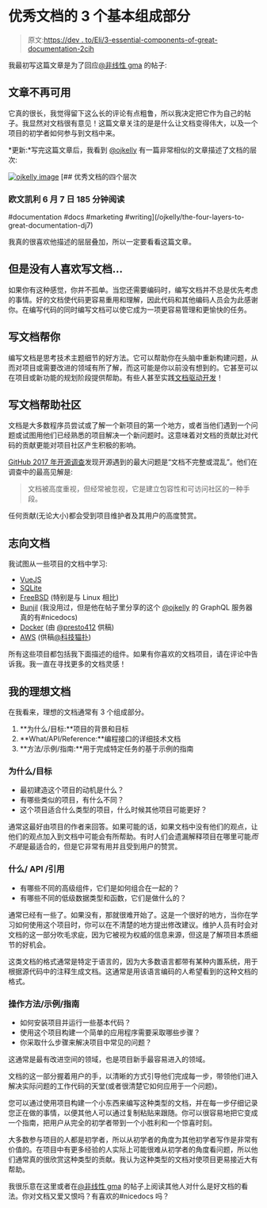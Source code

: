 # 优秀文档的 3 个基本组成部分

> 原文:[https://dev . to/Eli/3-essential-components-of-great-documentation-2cih](https://dev.to/eli/3-essential-components-of-great-documentation-2cih)

我最初写这篇文章是为了回应[@非线性 gma](https://dev.to/nonlinearnygma) 的帖子:

## 文章不再可用

它真的很长，我觉得留下这么长的评论有点粗鲁，所以我决定把它作为自己的帖子。我显然对文档很有意见！这篇文章关注的是是什么让文档变得伟大，以及一个项目的初学者如何参与到文档中来。

*更新:*写完这篇文章后，我看到 [@ojkelly](https://dev.to/ojkelly) 有一篇非常相似的文章描述了文档的层次:

[![ojkelly image](../Images/4602ce3f929189b9c1779403868aad64.png)](/ojkelly) [## 优秀文档的四个层次

### 欧文凯利 6 月 7 日 185 分钟阅读

#documentation #docs #marketing #writing](/ojkelly/the-four-layers-to-great-documentation-dj7)

我真的很喜欢他描述的层层叠加，所以一定要看看这篇文章。

## 但是没有人喜欢写文档...

如果你有这种感觉，你并不孤单。当您还需要编码时，编写文档并不总是优先考虑的事情。好的文档使代码更容易重用和理解，因此代码和其他编码人员会为此感谢你。在编写代码的同时编写文档可以使它成为一项更容易管理和更愉快的任务。

## [](#writing-docs-helps-you)写文档帮你

编写文档是思考技术主题细节的好方法。它可以帮助你在头脑中重新构建问题，从而对项目或需要改进的领域有所了解，而这可能是你以前没有想到的。它甚至可以在项目或新功能的规划阶段提供帮助。有些人甚至实践[文档驱动开发](https://gist.github.com/zsup/9434452)！

## [](#writing-docs-helps-the-community)写文档帮助社区

文档是大多数程序员尝试或了解一个新项目的第一个地方，或者当他们遇到一个问题或试图用他们已经熟悉的项目解决一个新问题时。这意味着对文档的贡献比对代码的贡献更能对项目社区产生积极的影响。

[GitHub 2017 年开源调查](http://opensourcesurvey.org/2017/)发现开源遇到的最大问题是“文档不完整或混乱”。他们在调查中的最高见解是:

> 文档被高度重视，但经常被忽视，它是建立包容性和可访问社区的一种手段。

任何贡献(无论大小)都会受到项目维护者及其用户的高度赞赏。

## [](#aspirational-documentation)志向文档

我试图从一些项目的文档中学习:

*   [VueJS](https://vuejs.org/v2/guide/)
*   [SQLite](https://sqlite.org/quickstart.html)
*   [FreeBSD](https://www.freebsd.org/docproj/) (特别是与 Linux 相比)
*   [Bunjil](https://bunjil.js.org) (我没用过，但是他在帖子里分享的这个 [@ojkelly](https://dev.to/ojkelly) 的 GraphQL 服务器真的有#nicedocs)
*   [Docker](https://docs.docker.com/) (由 [@presto412](https://dev.to/presto412) 供稿)
*   [AWS](https://aws.amazon.com/documentation/) (供稿[@科技猫扑](https://dev.to/technologymop))

所有这些项目都包括我下面描述的组件。如果有你喜欢的文档项目，请在评论中告诉我。我一直在寻找更多的文档灵感！

## [](#my-ideal-documentation)我的理想文档

在我看来，理想的文档通常有 3 个组成部分。

1.  **为什么/目标:**项目的背景和目标
2.  **What/API/Reference:**编程接口的详细技术文档
3.  **方法/示例/指南:**用于完成特定任务的基于示例的指南

### [](#the-why-goals)为什么/目标

*   最初建造这个项目的动机是什么？
*   有哪些类似的项目，有什么不同？
*   这个项目适合什么类型的项目，什么时候其他项目可能更好？

通常这最好由项目的作者来回答。如果可能的话，如果文档中没有他们的观点，让他们的观点加入到文档中可能会有所帮助。有时人们会遗漏解释项目在哪里可能*而不是*是最适合的，但是它非常有用并且受到用户的赞赏。

### [](#the-what-api-reference)什么/ API /引用

*   有哪些不同的高级组件，它们是如何组合在一起的？
*   有哪些不同的低级数据类型和函数，它们是做什么的？

通常已经有一些了。如果没有，那就很难开始了。这是一个很好的地方，当你在学习如何使用这个项目时，你可以在不清楚的地方提出修改建议。维护人员有时会对文档的这一部分吹毛求疵，因为它被视为权威的信息来源，但这是了解项目本质细节的好机会。

这类文档的格式通常是特定于语言的，因为大多数语言都带有某种内置系统，用于根据源代码中的注释生成文档。这通常是用该语言编码的人希望看到的这种文档的格式。

### [](#the-how-examples-guides)操作方法/示例/指南

*   如何安装项目并运行一些基本代码？
*   使用这个项目构建一个简单的应用程序需要采取哪些步骤？
*   你采取什么步骤来解决项目中常见的问题？

这通常是最有改进空间的领域，也是项目新手最容易进入的领域。

文档的这一部分握着用户的手，以清晰的方式引导他们完成每一步，带领他们进入解决实际问题的工作代码的天堂(或者很清楚它如何应用于一个问题)。

您可以通过使用项目构建一个小东西来编写这种类型的文档，并在每一步仔细记录您正在做的事情，以便其他人可以通过复制粘贴来跟随。你可以很容易地把它变成一个指南，把用户从完全的初学者带到一个小胜利和一个惊喜时刻。

大多数参与项目的人都是初学者，所以从初学者的角度为其他初学者写作是非常有价值的。在项目中有更多经验的人实际上可能很难从初学者的角度看问题，所以他们通常真的很欣赏这种类型的贡献。我认为这种类型的文档对使项目更易接近大有帮助。

我很乐意在这里或者在[@非线性 gma](https://dev.to/nonlinearnygma) 的帖子上阅读其他人对什么是好文档的看法。你对文档又爱又恨吗？有喜欢的#nicedocs 吗？